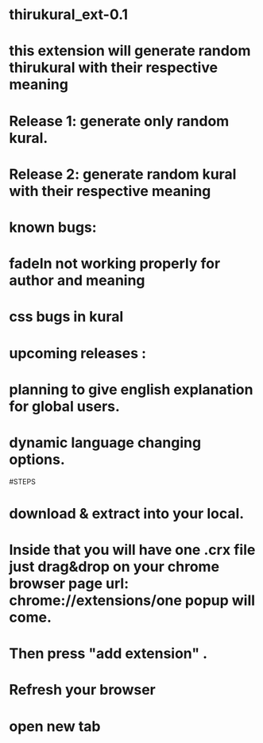 # thirukural_ext-0.1
# this extension will generate random thirukural with their respective meaning 

# Release 1: generate only random kural. 
# Release 2: generate random kural with their respective meaning


# known bugs:
# fadeIn not working properly for author and meaning
# css bugs in kural

# upcoming releases :
# planning to give english explanation for global users. 
# dynamic language changing options.

#STEPS
# download & extract into your local. 
# Inside that you will have one .crx file just drag&drop on your chrome browser page url: chrome://extensions/one popup will come. 
# Then press "add extension" .
# Refresh your browser 
# open new tab

